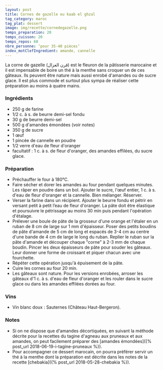 ```yaml
---
layout: post
title: Cornes de gazelle ou kaab el ghzal
tag_category: maroc
tag_plat: dessert
image: img/recette/cornedegazelle.png
temps_preparation: 20
temps_cuisson: 20
temps_repos: 60
nbre_personne: ‘pour 35-40 pièces’
index_motClefIngredient: amande, cannelle
---
```

La corne de gazelle (قرن الغزال) est le fleuron de la pâtisserie marocaine et il est impensable de boire un thé à la menthe sans croquer un de ces gâteaux. Ils peuvent être nature mais aussi enrobé d'amandes ou de sucre glace. Il est plus commode et surtout plus sympa de réaliser cette préparation au moins à quatre mains. 

### Ingrédients
* 250 g de farine
* 1/2 c. à s. de beurre demi-sel fondu
* 30 g de beurre demi-sel
* 500 g d'amandes émondées (voir notes)
* 350 g de sucre
* 1 œuf
* 1 pincée de cannelle en poudre
* 1/2 verre d'eau de fleur d'oranger
* facultatif : 1 c. à s. de fleur d'oranger, des amandes effilées, du sucre glace.

### Préparation
* Préchauffer le four à 180°C.
* Faire sécher et dorer les amandes au four pendant quelques minutes. Les râper en poudre dans un bol. Ajouter le sucre, l'œuf entier, 1 c. à s. d'eau de fleur d'oranger et la cannelle. Bien mélanger. Réserver.
* Verser la farine dans un récipient. Ajouter le beurre fondu et pétrir en versant petit à petit l’eau de fleur d'oranger. La pâte doit être élastique et poursuivre le pétrissage au moins 30 min puis pendant l'opération d'étalage.
* Prélever une boule de pâte de la grosseur d'une orange et l'étaler en un ruban de 8 cm de large sur 1 mm d'épaisseur. Poser des petits boudins de pâte d'amande de 5 cm de long et espacés de 3-4 cm au centre d'une bande de 4 cm de large le long du ruban. Replier le ruban sur la pâte d'amande et découper chaque "corne" à 2-3 mm de chaque boudin. Pincer les deux épaisseurs de pâte pour souder les gâteaux. Leur donner une forme de croissant et piquer chacun avec une fourchette.
* Répéter cette opération jusqu'à épuisement de la pâte.
* Cuire les cornes au four 20 min.
* Les gâteaux sont nature. Pour les versions enrobées, arroser les gâteaux d'1 c. à s. d'eau de fleur d'oranger et les rouler dans le sucre glace ou dans les amandes effilées dorées au four.

### Vins
* Vin blanc doux : Sauternes (Château Haut-Bergeron).

### Notes
* Si on ne dispose que d'amandes décortiquées, en suivant la méthode décrite pour la recettes du tagine d'agneau aux pruneaux et aux amandes, on peut facilement préparer des [amandes émondées]({% post_url 2018-06-19-i-tagine-pruneaux %}).
* Pour accompagner ce dessert marocain, on pourra préférer servir un thé à la menthe dont la préparation est décrite dans les notes de la recette [chebakia]({% post_url 2018-05-28-chebakia %}).
